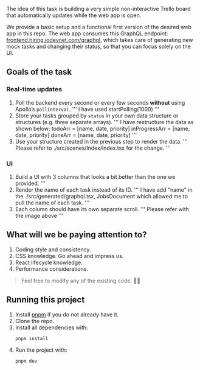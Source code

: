 The idea of this task is building a very simple non-interactive Trello board that automatically updates while the web app is open.

We provide a basic setup and a functional first version of the desired web app in this repo. The web app consumes this GraphQL endpoint: [frontend.hiring.iodevnet.com/graphql](https://frontend.hiring.iodevnet.com/graphql), which takes care of generating new mock tasks and changing their status, so that you can focus solely on the UI.

## Goals of the task

### Real-time updates

1. Poll the backend every second or every few seconds **without** using Apollo’s `pollInterval`.
   '''
   I have used startPolling(1000)
   '''
2. Store your tasks grouped by `status` in your own data structure or structures (e.g. three separate arrays).
   '''
   I have restructure the data as shown below:
   todoArr = [name, date, priority]
   inProgressArr = [name, date, priority]
   doneArr = [name, date, priority]
   '''
3. Use your structure created in the previous step to render the data.
   '''
   Please refer to ./src/scenes/Index/index.tsx for the change.
   '''
   
### UI

1. Build a UI with 3 columns that looks a bit better than the one we provided.
   '''
2. Render the name of each task instead of its ID.
   '''
   I have add "name" in the ./src/generated/graphql.tsx, JobsDocument which allowed me to pull the name of each task.
   '''
3. Each column should have its own separate scroll.
   '''
   Please refer with the image above
   '''

## What will we be paying attention to?

1. Coding style and consistency.
2. CSS knowledge. Go ahead and impress us.
3. React lifecycle knowledge.
4. Performance considerations.

> Feel free to modify any of the existing code. 💁‍♀️

## Running this project

1. Install [pnpm](https://pnpm.io/) if you do not already have it.
2. Clone the repo.
3. Install all dependencies with:
   ```bash
   pnpm install
   ```
4. Run the project with:
   ```bash
   pnpm dev
   ```
